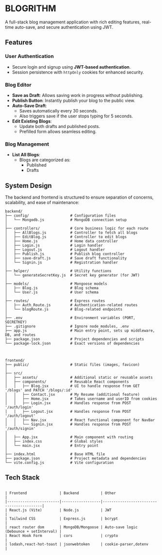 #  BLOGRITHM

A full-stack blog management application with rich editing features, real-time auto-save, and secure authentication using JWT.


##  Features

###  User Authentication
- Secure login and signup using **JWT-based authentication**.
- Session persistence with `httpOnly` cookies for enhanced security.

###  Blog Editor
- **Save as Draft**: Allows saving work in progress without publishing.
- **Publish Button**: Instantly publish your blog to the public view.
- **Auto-Save Draft**:
  - Saves automatically every 30 seconds.
  - Also triggers save if the user stops typing for 5 seconds.
- **Edit Existing Blogs**:
  - Update both drafts and published posts.
  - Prefilled form allows seamless editing.

### Blog Management
- **List All Blogs**:
  - Blogs are categorized as:
    -  Published
    -  Drafts
 
##  System Design

The backend and frontend is structured to ensure separation of concerns, scalability, and ease of maintenance:
```
backend/
├── config/                   # Configuration files
│   └── Mongodb.js            # MongoDB connection setup
│
├── controllers/              # Core business logic for each route
│   ├── AllBlogs.js           # Controller to fetch all blogs
│   ├── EditBlog.js           # Controller to edit blogs
│   ├── Home.js               # Home data controller
│   ├── Login.js              # Login handler
│   ├── Logout.js             # Logout handler
│   ├── Publish.js            # Publish blog controller
│   ├── save-draft.js         # Save draft functionality
│   └── Signin.js             # Registration handler
│
├── helper/                   # Utility functions
│   └── generateSecretKey.js  # Secret key generator (for JWT)
│
├── models/                   # Mongoose models
│   ├── Blog.js               # Blog schema
│   └── User.js               # User schema
│
├── routes/                   # Express routes
│   ├── Auth_Route.js         # Authentication-related routes
│   └── blogRoute.js          # Blog-related endpoints
│
├── .env                      # Environment variables (PORT, SECRETKEY)
├── .gitignore                # Ignore node_modules, .env
├── app.js                    # Main entry point, sets up middleware, DB, and routes
├── package.json              # Project dependencies and scripts
└── package-lock.json         # Exact versions of dependencies



frontend/
├── public/                   # Static files (images, favicon)
│
├── src/
│   ├── assets/               # Additional static or reusable assets
│   ├── components/           # Reusable React components
│   │   ├── Blog.jsx          # UI to handle response from GET '/blogs' and PATCH '/blogs/:id'
│   │   ├── Contact.jsx       # My Resume (additional feature)
│   │   ├── Home.jsx          # Takes username and userID from cookies
│   │   ├── Login.jsx         # Handles response from POST '/auth/login'
│   │   ├── Logout.jsx        # Handles response from POST '/auth/logout'
│   │   ├── Nav.jsx           # React functional component for NavBar
│   │   └── Signin.jsx        # Handles response from POST '/auth/signin'
│
│   ├── App.jsx               # Main component with routing
│   ├── index.css             # Global styles
│   └── main.jsx              # Entry point
│
├── index.html                # Base HTML file
├── package.json              # Project metadata and dependencies
└── vite.config.js            # Vite configuration
```

##  Tech Stack
```

| Frontend               | Backend          | Other                                    |
|------------------------|------------------|------------------------------------------|
| React.js (Vite)        | Node.js          | JWT                                      |
| Tailwind CSS           | Express.js       | bcrypt                                   |
| react router dom       | MongoDB/Mongoose | Auto-save logic (Debounce + setInterval) |
| React Hook Form        | cors             | crypto                                   |
| lodash,react-hot-toast | jsonwebtoken     | cookie-parser,dotenv                     |
```